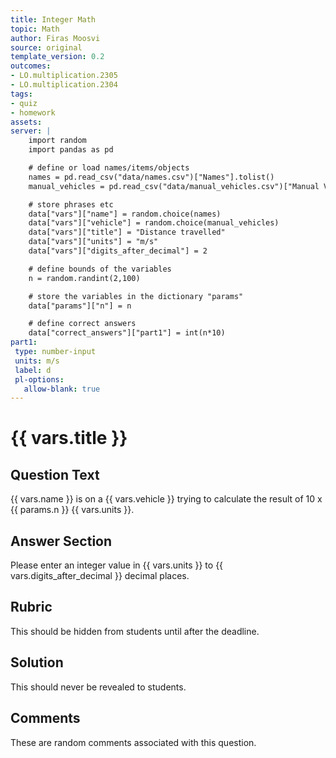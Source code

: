 ```yaml
---
title: Integer Math
topic: Math
author: Firas Moosvi
source: original
template_version: 0.2
outcomes:
- LO.multiplication.2305
- LO.multiplication.2304
tags:
- quiz
- homework
assets:
server: |
    import random
    import pandas as pd

    # define or load names/items/objects
    names = pd.read_csv("data/names.csv")["Names"].tolist()
    manual_vehicles = pd.read_csv("data/manual_vehicles.csv")["Manual Vehicles"].tolist()

    # store phrases etc
    data["vars"]["name"] = random.choice(names)
    data["vars"]["vehicle"] = random.choice(manual_vehicles)
    data["vars"]["title"] = "Distance travelled"
    data["vars"]["units"] = "m/s"
    data["vars"]["digits_after_decimal"] = 2

    # define bounds of the variables
    n = random.randint(2,100)

    # store the variables in the dictionary "params"
    data["params"]["n"] = n

    # define correct answers
    data["correct_answers"]["part1"] = int(n*10)
part1:
 type: number-input
 units: m/s
 label: d
 pl-options:
   allow-blank: true
---
```

# {{ vars.title }}

## Question Text

{{ vars.name }} is on a {{ vars.vehicle }} trying to calculate the result of 10 x {{ params.n }} {{ vars.units }}.

## Answer Section

Please enter an integer value in {{ vars.units }} to {{ vars.digits_after_decimal }} decimal places.

## Rubric

This should be hidden from students until after the deadline.

## Solution

This should never be revealed to students.

## Comments

These are random comments associated with this question.